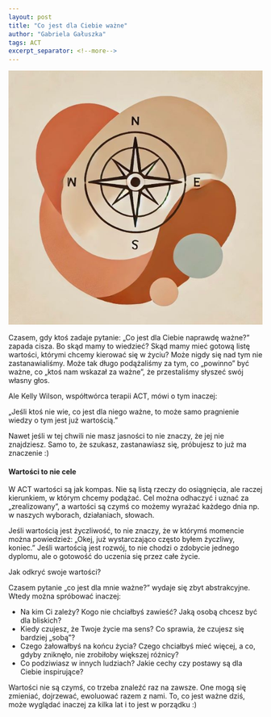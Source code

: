 ```yaml
---
layout: post
title: "Co jest dla Ciebie ważne"
author: "Gabriela Gałuszka"
tags: ACT
excerpt_separator: <!--more-->
---
```


![Alt text](../assets/images/post6.jpg)

Czasem, gdy ktoś zadaje pytanie: „Co jest dla Ciebie naprawdę ważne?” zapada cisza. Bo skąd mamy to wiedzieć? <!--more--> Skąd mamy mieć gotową listę wartości, którymi chcemy kierować się w życiu? Może nigdy się nad tym nie zastanawialiśmy. Może tak długo podążaliśmy za tym, co „powinno” być ważne, co „ktoś nam wskazał za ważne”, że przestaliśmy słyszeć swój własny głos.

Ale Kelly Wilson, współtwórca terapii ACT, mówi o tym inaczej:

„Jeśli ktoś nie wie, co jest dla niego ważne, to może samo pragnienie wiedzy o tym jest już wartością.”

Nawet jeśli w tej chwili nie masz jasności to nie znaczy, że jej nie znajdziesz. Samo to, że szukasz, zastanawiasz się, próbujesz to już ma znaczenie :)

#### Wartości to nie cele

W ACT wartości są jak kompas. Nie są listą rzeczy do osiągnięcia, ale raczej kierunkiem, w którym chcemy podążać. Cel można odhaczyć i uznać za „zrealizowany”, a wartości są czymś co możemy wyrażać każdego dnia np. w naszych wyborach, działaniach, słowach.

Jeśli wartością jest życzliwość, to nie znaczy, że w którymś momencie można powiedzież: „Okej, już wystarczająco często byłem życzliwy, koniec.” Jeśli wartością jest rozwój, to nie chodzi o zdobycie jednego dyplomu, ale o gotowość do uczenia się przez całe życie.

Jak odkryć swoje wartości?

Czasem pytanie „co jest dla mnie ważne?” wydaje się zbyt abstrakcyjne. Wtedy można spróbować inaczej:
 * Na kim Ci zależy? Kogo nie chciałbyś zawieść? Jaką osobą chcesz być dla bliskich?
 * Kiedy czujesz, że Twoje życie ma sens? Co sprawia, że czujesz się bardziej „sobą”?
 * Czego żałowałbyś na końcu życia? Czego chciałbyś mieć więcej, a co, gdyby zniknęło, nie zrobiłoby większej różnicy?
 * Co podziwiasz w innych ludziach? Jakie cechy czy postawy są dla Ciebie inspirujące?

Wartości nie są czymś, co trzeba znaleźć raz na zawsze. One mogą się zmieniać, dojrzewać, ewoluować razem z nami. To, co jest ważne dziś, może wyglądać inaczej za kilka lat i to jest w porządku :)